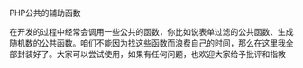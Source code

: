 # 
PHP公共的辅助函数

在开发的过程中经常会调用一些公共的函数，你比如说表单过滤的公共函数、生成随机数的公共函数。咱们不能因为找这些函数而浪费自己的时间，那么在这里我全部封装好了。大家可以尝试使用，如果有任何问题，也欢迎大家给予批评和指教



